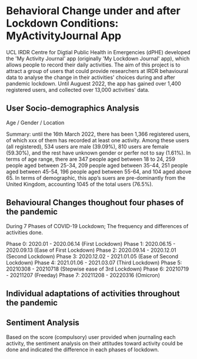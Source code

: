 # Behavioral Change under and after Lockdown Conditions: MyActivityJournal App

UCL IRDR Centre for Digtial Public Health in Emergencies (dPHE) developed the 'My Activity Journal' app (originally 'My Lockdown Journal' app), which allows people to record their daily activities. The aim of this project is to attract a group of users that could provide researchers at IRDR behavioural data to analyse the change in their activities' choices during and after pandemic lockdown. Until Auguest 2022, the app has gained over 1,400 registered users, and collected over 13,000 activities' data.

## User Socio-demographics Analysis 

Age / Gender / Location 

Summary: until the 16th March 2022, there has been 1,366 registered users, of which xxx of them has recorded at least one activity. Among these users (all registered), 534 users are male (39.09%), 810 users are female (59.30%), and the rest have unknown gender or perfer not to say (1.61%). In terms of age range, there are 347 people aged between 18 to 24, 259 people aged between 25-34, 209 people aged between 35-44, 251 people aged between 45-54, 196 people aged between 55-64, and 104 aged above 65. In terms of demographic, this app’s suers are pre-dominantly from the United Kingdom, accounting 1045 of the total users (76.5%).

## Behavioural Changes thoughout four phases of the pandemic 

During 7 Phases of COVID-19 Lockdown; The frequency and differences of activities done.

Phase 0: 2020.01 - 2020.06.14 (First Lockdown)
Phase 1: 2020.06.15 - 2020.09.13 (Ease of First Lockdown)
Phase 2: 2020.09.14 - 2020.12.01 (Second Lockdown)
Phase 3: 2020.12.02 - 2021.01.05 (Ease of Second Lockdown)
Phase 4: 2021.01.06 - 2021.03.07 (Third Lockdown)
Phase 5: 20210308 - 20210718 (Stepwise ease of 3rd Lockdown)
Phase 6: 20210719 - 20211207 (Freeday)
Phase 7: 20211208 - 20220316 (Omicron)

## Individual adaptations of activities throughout the pandemic

## Sentiment Analysis

Based on the score (compulsory) user provided when journaling each activity, the sentiment analysis on their attitudes toward activity could be done and
indicated the difference in each phases of lockdown.
